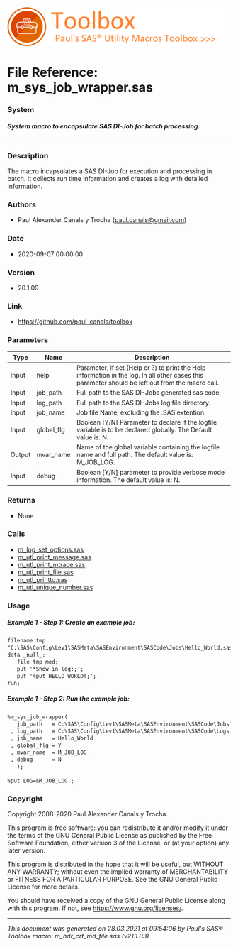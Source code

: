 ![../misc/images/doc_banner.png](../misc/images/doc_banner.png)
# 
# File Reference: m_sys_job_wrapper.sas

### System

##### System macro to encapsulate SAS DI-Job for batch processing.

***

### Description
The macro incapsulates a SAS DI-Job for execution and processing in batch. It collects run time information and creates a log with detailed information.

### Authors
* Paul Alexander Canals y Trocha (paul.canals@gmail.com)

### Date
* 2020-09-07 00:00:00

### Version
* 20.1.09

### Link
* https://github.com/paul-canals/toolbox

### Parameters
| Type | Name | Description |
| ---- | ---- | ----------- |
| Input | help | Parameter, if set (Help or ?) to print the Help information in the log. In all other cases this parameter should be left out from the macro call. |
| Input | job_path | Full path to the SAS DI-Jobs generated sas code. |
| Input | log_path | Full path to the SAS DI-Jobs log file directory. |
| Input | job_name | Job file Name, excluding the .SAS extention. |
| Input | global_flg | Boolean [Y/N] Parameter to declare if the logfile variable is to be declared globally. The Default value is: N. |
| Output | mvar_name | Name of the global variable containing the logfile name and full path. The default value is: M_JOB_LOG. |
| Input | debug | Boolean [Y/N] parameter to provide verbose mode information. The default value is: N. |

### Returns
* None

### Calls
* [m_log_set_options.sas](m_log_set_options.md)
* [m_utl_print_message.sas](m_utl_print_message.md)
* [m_utl_print_mtrace.sas](m_utl_print_mtrace.md)
* [m_utl_print_file.sas](m_utl_print_file.md)
* [m_utl_printto.sas](m_utl_printto.md)
* [m_utl_unique_number.sas](m_utl_unique_number.md)

### Usage

##### Example 1 - Step 1: Create an example job:
```sas
filename tmp "C:\SAS\Config\Lev1\SASMeta\SASEnvironment\SASCode\Jobs\Hello_World.sas";
data _null_;
   file tmp mod;
   put '*Show in log:;';
   put '%put HELLO WORLD!;';
run;
```

##### Example 1 - Step 2: Run the example job:
```sas
%m_sys_job_wrapper(
   job_path   = C:\SAS\Config\Lev1\SASMeta\SASEnvironment\SASCode\Jobs
 , log_path   = C:\SAS\Config\Lev1\SASMeta\SASEnvironment\SASCode\Logs
 , job_name   = Hello_World
 , global_flg = Y
 , mvar_name  = M_JOB_LOG
 , debug      = N
   );

%put LOG=&M_JOB_LOG.;
```

### Copyright
Copyright 2008-2020 Paul Alexander Canals y Trocha. 
 
This program is free software: you can redistribute it and/or modify 
it under the terms of the GNU General Public License as published by 
the Free Software Foundation, either version 3 of the License, or 
(at your option) any later version. 
 
This program is distributed in the hope that it will be useful, 
but WITHOUT ANY WARRANTY; without even the implied warranty of 
MERCHANTABILITY or FITNESS FOR A PARTICULAR PURPOSE. See the 
GNU General Public License for more details. 
 
You should have received a copy of the GNU General Public License 
along with this program. If not, see <https://www.gnu.org/licenses/>. 


***
*This document was generated on 28.03.2021 at 09:54:06  by Paul's SAS&reg; Toolbox macro: m_hdr_crt_md_file.sas (v21.1.03)*
